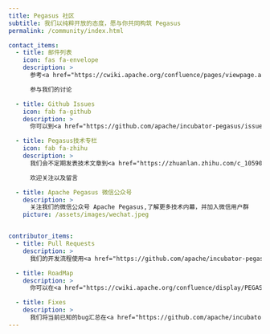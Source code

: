 ```yaml
---
title: Pegasus 社区
subtitle: 我们以纯粹开放的态度，愿与你共同构筑 Pegasus
permalink: /community/index.html

contact_items:
  - title: 邮件列表
    icon: fas fa-envelope
    description: >
      参考<a href="https://cwiki.apache.org/confluence/pages/viewpage.action?pageId=165222461">邮件订阅</a>文档，订阅我们的<a href="mailto: dev-subscribe@pegasus.apache.org">邮件列表</a>

      参与我们的讨论

  - title: Github Issues
    icon: fab fa-github
    description: >
      你可以到<a href="https://github.com/apache/incubator-pegasus/issues">Github Issues</a>向我们报告缺陷，提出改进的建议，以及咨询Pegasus使用中遇到的问题

  - title: Pegasus技术专栏
    icon: fab fa-zhihu
    description: >
      我们会不定期发表技术文章到<a href="https://zhuanlan.zhihu.com/c_1059090995865608192">Pegasus技术专栏</a>，

      欢迎关注以及留言

  - title: Apache Pegasus 微信公众号
    description: >
      关注我们的微信公众号 Apache Pegasus,了解更多技术内幕，并加入微信用户群
    picture: /assets/images/wechat.jpeg


contributor_items:
  - title: Pull Requests
    description: >
      我们的开发流程使用<a href="https://github.com/apache/incubator-pegasus/pulls">Github Pull Request</a>机制。你的提交至少需要两个Pegasus Committer的Code Review都通过才可合入主干分支。即使你并不是Pegasus Committer，你也可以对代码提出review，你的建议可能会有助于我们发现问题。你可以参照<a href="https://cwiki.apache.org/confluence/display/PEGASUS/Coding+guides">Coding Guides</a>的规范来提交代码。

  - title: RoadMap
    description: >
      你可以在<a href="https://cwiki.apache.org/confluence/display/PEGASUS/RoadMap">这里</a>找到我们近期的产品规划，对那些你最感兴趣的需求，你可以与我们进行合作开发。此外，我们也会在每次<a href="/docs/downloads">版本发布</a>时向大家同步Pegasus当前已完成开发的功能以及目标。

  - title: Fixes
    description: >
      我们将当前已知的bug汇总在<a href="https://github.com/apache/incubator-pegasus/labels/type%2Fbug">Issues: type/bug</a>。如果你在使用中发现了任何问题，请通过Issues向我们反馈，你的问题反馈也是对我们相当大的帮助。此外，我们极其重视文档的规范化和易读性，这能够帮助我们更好的接入新用户。如果你在阅读文档时发现了问题，也可以向我们提出改进。
---
```

